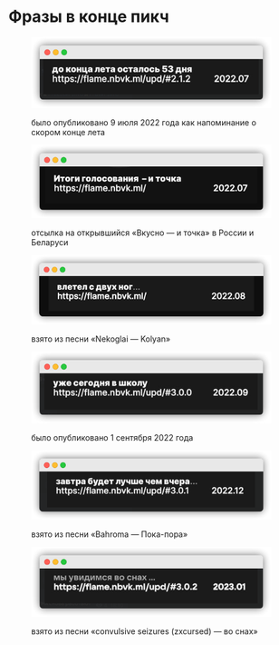 # Фразы в конце пикч

<figure><img src="../.gitbook/assets/image (10).png" alt=""><figcaption><p>было опубликовано 9 июля 2022 года как напоминание о скором конце лета</p></figcaption></figure>

<figure><img src="../.gitbook/assets/image (4).png" alt=""><figcaption><p>отсылка на открывшийся «Вкусно — и точка» в России и Беларуси</p></figcaption></figure>

<figure><img src="../.gitbook/assets/image (9).png" alt=""><figcaption><p>взято из песни «Nekoglai — Kolyan»</p></figcaption></figure>

<figure><img src="../.gitbook/assets/image (26).png" alt=""><figcaption><p>было опубликовано 1 сентября 2022 года</p></figcaption></figure>

<figure><img src="../.gitbook/assets/image (17).png" alt=""><figcaption><p>взято из песни «Bahroma — Пока-пора»</p></figcaption></figure>

<figure><img src="../.gitbook/assets/image (1) (1).png" alt=""><figcaption><p>взято из песни «convulsive seizures (zxcursed) — во снах»</p></figcaption></figure>
